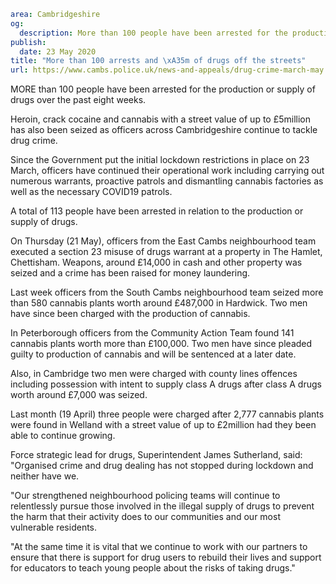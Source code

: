 ```yaml
area: Cambridgeshire
og:
  description: More than 100 people have been arrested for the production or supply of drugs over the past eight weeks.
publish:
  date: 23 May 2020
title: "More than 100 arrests and \xA35m of drugs off the streets"
url: https://www.cambs.police.uk/news-and-appeals/drug-crime-march-may
```

MORE than 100 people have been arrested for the production or supply of drugs over the past eight weeks.

Heroin, crack cocaine and cannabis with a street value of up to £5million has also been seized as officers across Cambridgeshire continue to tackle drug crime.

Since the Government put the initial lockdown restrictions in place on 23 March, officers have continued their operational work including carrying out numerous warrants, proactive patrols and dismantling cannabis factories as well as the necessary COVID19 patrols.

A total of 113 people have been arrested in relation to the production or supply of drugs.

On Thursday (21 May), officers from the East Cambs neighbourhood team executed a section 23 misuse of drugs warrant at a property in The Hamlet, Chettisham. Weapons, around £14,000 in cash and other property was seized and a crime has been raised for money laundering.

Last week officers from the South Cambs neighbourhood team seized more than 580 cannabis plants worth around £487,000 in Hardwick. Two men have since been charged with the production of cannabis.

In Peterborough officers from the Community Action Team found 141 cannabis plants worth more than £100,000. Two men have since pleaded guilty to production of cannabis and will be sentenced at a later date.

Also, in Cambridge two men were charged with county lines offences including possession with intent to supply class A drugs after class A drugs worth around £7,000 was seized.

Last month (19 April) three people were charged after 2,777 cannabis plants were found in Welland with a street value of up to £2million had they been able to continue growing.

Force strategic lead for drugs, Superintendent James Sutherland, said: "Organised crime and drug dealing has not stopped during lockdown and neither have we.

"Our strengthened neighbourhood policing teams will continue to relentlessly pursue those involved in the illegal supply of drugs to prevent the harm that their activity does to our communities and our most vulnerable residents.

"At the same time it is vital that we continue to work with our partners to ensure that there is support for drug users to rebuild their lives and support for educators to teach young people about the risks of taking drugs."
